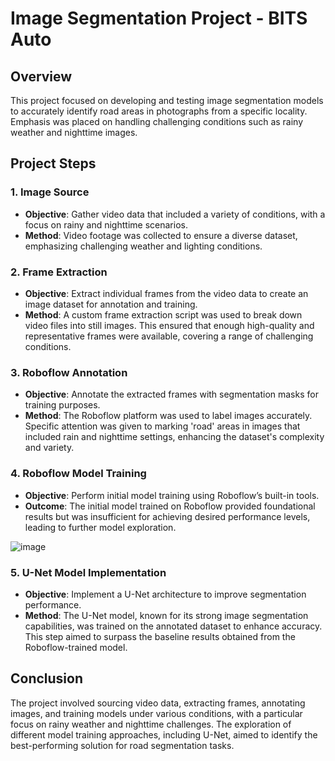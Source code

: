 # Image Segmentation Project - BITS Auto

## Overview
This project focused on developing and testing image segmentation models to accurately identify road areas in photographs from a specific locality. Emphasis was placed on handling challenging conditions such as rainy weather and nighttime images.

## Project Steps

### 1. Image Source
- **Objective**: Gather video data that included a variety of conditions, with a focus on rainy and nighttime scenarios.
- **Method**: Video footage was collected to ensure a diverse dataset, emphasizing challenging weather and lighting conditions.

### 2. Frame Extraction
- **Objective**: Extract individual frames from the video data to create an image dataset for annotation and training.
- **Method**: A custom frame extraction script was used to break down video files into still images. This ensured that enough high-quality and representative frames were available, covering a range of challenging conditions.

### 3. Roboflow Annotation
- **Objective**: Annotate the extracted frames with segmentation masks for training purposes.
- **Method**: The Roboflow platform was used to label images accurately. Specific attention was given to marking 'road' areas in images that included rain and nighttime settings, enhancing the dataset's complexity and variety.

### 4. Roboflow Model Training
- **Objective**: Perform initial model training using Roboflow’s built-in tools.
- **Outcome**: The initial model trained on Roboflow provided foundational results but was insufficient for achieving desired performance levels, leading to further model exploration.

![image](https://github.com/user-attachments/assets/cfc07ffe-1838-4b41-b9b6-de622f767b5c)


### 5. U-Net Model Implementation
- **Objective**: Implement a U-Net architecture to improve segmentation performance.
- **Method**: The U-Net model, known for its strong image segmentation capabilities, was trained on the annotated dataset to enhance accuracy. This step aimed to surpass the baseline results obtained from the Roboflow-trained model.

## Conclusion
The project involved sourcing video data, extracting frames, annotating images, and training models under various conditions, with a particular focus on rainy weather and nighttime challenges. The exploration of different model training approaches, including U-Net, aimed to identify the best-performing solution for road segmentation tasks.
